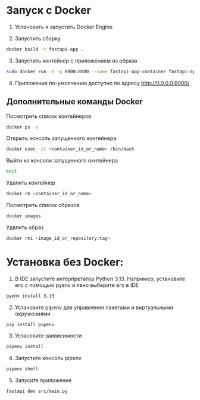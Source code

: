 # Запуск с Docker

1. Установить и запустить Docker Engine

2. Запустить сборку

```bash
docker build -t fastapi-app .
```

3. Запустить контейнер с приложением из образа

```bash
sudo docker run -d -p 8000:8000 --name fastapi-app-container fastapi-app
```

4. Приложение по-умолчанию доступно по адресу http://0.0.0.0:8000/

## Дополнительные команды Docker

Посмотреть список контейнеров

```bash
docker ps -a
```

Открыть консоль запущенного контейнера

```bash
docker exec -it <container_id_or_name> /bin/bash
```

Выйти из консоли запущенного окнтейнера

```bash
exit
```

Удалить контейнер

```bash
docker rm <container_id_or_name>
```

Посмотреть список образов

```bash
docker images
```

Удвлить образ

```bash
docker rmi <image_id_or_repository:tag>
```

# Установка без Docker:

1. В IDE запустите интерпретатор Python 3.13. Например, установите его с помощью pyenv и явно выберите его в IDE

```bash
pyenv install 3.13
```

2. Установите pipenv для управления пакетами и виртуальными окружениями

```bash
pip install pipenv
```

3. Установите заивисимости

```bash
pipenv install
```

4. Запустите консоль pipenv

```bash
pipenv shell
```

5. Запусите приложение

```bash
fastapi dev src/main.py
```
